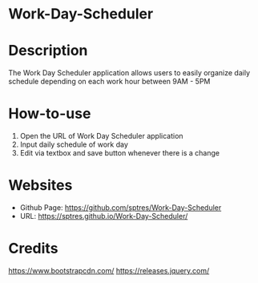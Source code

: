 # Work-Day-Scheduler

# Description
The Work Day Scheduler application allows users to easily organize daily schedule depending on each work hour between 9AM - 5PM

# How-to-use
1. Open the URL of Work Day Scheduler application
2. Input daily schedule of work day
3. Edit via textbox and save button whenever there is a change

# Websites
- Github Page: https://github.com/sptres/Work-Day-Scheduler
- URL: https://sptres.github.io/Work-Day-Scheduler/

# Credits
https://www.bootstrapcdn.com/
https://releases.jquery.com/